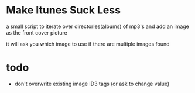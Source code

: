 Make Itunes Suck Less
=====================

a small script to iterate over directories(albums) of mp3's and add an image as the front cover picture

it will ask you which image to use if there are multiple images found

todo
====
- don't overwrite existing image ID3 tags (or ask to change value)
